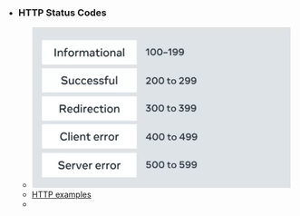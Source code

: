 - ### HTTP Status Codes
	- ![image.png](../assets/image_1671561265894_0.png)
	- [HTTP examples](https://www.coursera.org/learn/introduction-to-front-end-development/supplement/FqZuK/http-examples)
	-